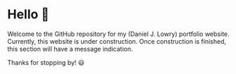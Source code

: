 # Hello 👋
Welcome to the GitHub repository for my (Daniel J. Lowry) portfolio website.
Currently, this website is under construction. Once construction is finished, this section will have a message indication.

Thanks for stopping by! 😃

